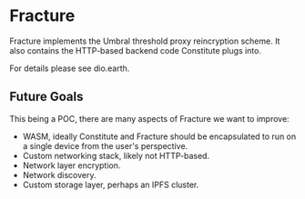 # Fracture

Fracture implements the Umbral threshold proxy reincryption scheme. It also
contains the HTTP-based backend code Constitute plugs into.

For details please see dio.earth.

## Future Goals

This being a POC, there are many aspects of Fracture we want to improve:

- WASM, ideally Constitute and Fracture should be encapsulated to run on a single device from the user's perspective.
- Custom networking stack, likely not HTTP-based.
- Network layer encryption.
- Network discovery.
- Custom storage layer, perhaps an IPFS cluster.
